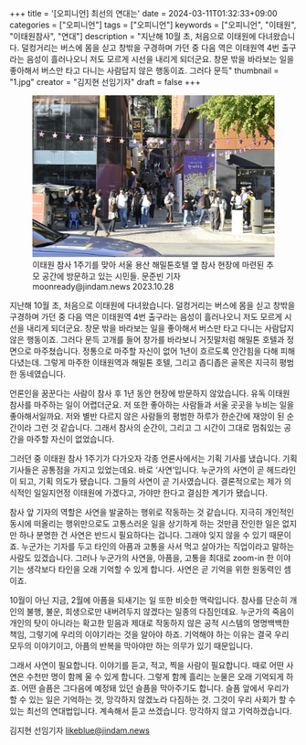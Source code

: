 +++
title = '[오피니언] 최선의 연대는'
date = 2024-03-11T01:32:33+09:00
categories = ["오피니언"]
tags = ["오피니언"]
keywords = ["오피니언", "이태원", "이태원참사", "연대"]
description = "지난해 10월 초, 처음으로 이태원에 다녀왔습니다. 덜컹거리는 버스에 몸을 싣고 창밖을 구경하며 가던 중 다음 역은 이태원역 4번 출구라는 음성이 흘러나오니 저도 모르게 시선을 내리게 되더군요. 창문 밖을 바라보는 일을 좋아해서 버스만 타고 다니는 사람답지 않은 행동이죠. 그러다 문득"
thumbnail = "1.jpg"
creator = "김지현 선임기자"
draft = false
+++

<figure>
  <img src="1.jpg" alt="no image" />
  <figcaption>이태원 참사 1주기를 맞아 서울 용산 해밀톤호텔 옆 참사 현장에 마련된 추모 공간에 방문하고 있는 시민들. 문준빈 기자 moonready@jindam.news 2023.10.28</figcaption>
</figure>


지난해 10월 초, 처음으로 이태원에 다녀왔습니다. 덜컹거리는 버스에 몸을 싣고 창밖을 구경하며 가던 중 다음 역은 이태원역 4번 출구라는 음성이 흘러나오니 저도 모르게 시선을 내리게 되더군요. 창문 밖을 바라보는 일을 좋아해서 버스만 타고 다니는 사람답지 않은 행동이죠. 그러다 문득 고개를 들어 창가를 바라보니 거짓말처럼 해밀톤 호텔과 정면으로 마주쳤습니다. 정통으로 마주할 자신이 없어 1년이 흐르도록 안간힘을 다해 피해 다녔는데. 그렇게 마주한 이태원역과 해밀톤 호텔, 그리고 좁디좁은 골목은 지극히 평범한 동네였습니다.

언론인을 꿈꾼다는 사람이 참사 후 1년 동안 현장에 방문하지 않았습니다. 유독 이태원 참사를 마주하는 일이 어렵더군요. 저 또한 좋아하는 사람들과 서울 곳곳을 누비는 일을 좋아해서일까요. 저와 별반 다르지 않은 사람들의 평범한 하루가 한순간에 재앙이 된 순간이라 그런 것 같습니다. 그래서 참사의 순간이, 그리고 그 시간이 그대로 멈춰있는 공간을 마주할 자신이 없었습니다.

그러던 중 이태원 참사 1주기가 다가오자 각종 언론사에서는 기획 기사를 냈습니다. 기획 기사들은 공통점을 가지고 있었는데요. 바로 ‘사연’입니다. 누군가의 사연이 곧 헤드라인이 되고, 기획 의도가 됐습니다. 그들의 사연이 곧 기사였습니다. 결론적으로는 제가 의식적인 일일지언정 이태원에 가겠다고, 가야만 한다고 결심한 계기가 됐습니다.

참사 앞 기자의 역할은 사연을 발굴하는 행위로 작동하는 것 같습니다. 지극히 개인적인 동시에 떠올리는 행위만으로도 고통스러운 일을 상기하게 하는 것만큼 잔인한 일은 없지만 하나 분명한 건 사연은 반드시 필요하다는 겁니다. 그래야 잊지 않을 수 있기 때문이죠. 누군가는 기자를 두고 타인의 아픔과 고통을 사서 먹고 살아가는 직업이라고 말하는 사람도 있겠습니다. 그러나 누군가의 사연을, 아픔을, 고통을 최대로 zoom-in 한 이야기는 생각보다 타인을 오래 기억할 수 있게 합니다. 사연은 곧 기억을 위한 원동력인 셈이죠.

10월이 아닌 지금, 2월에 아픔을 되새기는 일 또한 비슷한 맥락입니다. 참사를 단순히 개인의 불행, 불운, 희생으로만 내버려두지 않겠다는 일종의 다짐인데요. 누군가의 죽음이 개인의 탓이 아니라는 확고한 믿음과 제대로 작동하지 않은 공적 시스템의 명명백백한 책임, 그렇기에 우리의 이야기라는 것을 알아야 하죠. 기억해야 하는 이유는 결국 우리 모두의 이야기이고, 아픔의 반복을 막아야만 하는 의무가 있기 때문입니다.

그래서 사연이 필요합니다. 이야기를 듣고, 적고, 찍을 사람이 필요합니다. 때로 어떤 사연은 수천만 명이 함께 울 수 있게 합니다. 그렇게 함께 흘리는 눈물은 오래 기억되게 하죠. 어떤 슬픔은 그다음에 예정돼 있던 슬픔을 막아주기도 합니다. 슬픔 앞에서 우리가 할 수 있는 일은 기억하는 것, 망각하지 않겠노라 다짐하는 것. 그것이 우리 사회가 할 수 있는 최선의 연대법입니다. 계속해서 듣고 쓰겠습니다. 망각하지 않고 기억하겠습니다.

김지현 선임기자 likeblue@jindam.news


